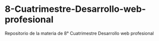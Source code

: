 # 8-Cuatrimestre-Desarrollo-web-profesional
Repositorio de la materia de 8° Cuatrimestre Desarrollo web profesional
